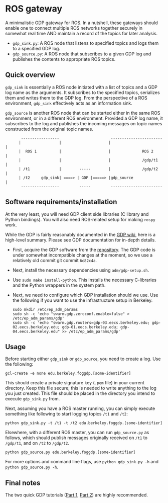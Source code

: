 # ROS gateway

A minimalistic GDP gateway for ROS. In a nutshell, these gateways should enable
one to connect multiple ROS networks together securely in somewhat real time AND
maintain a record of the topics for later analysis.

- `gdp_sink.py`: A ROS node that listens to specified topics and logs them to a
  specified GDP log.
- `gdp_source.py`: A ROS node that subscribes to a given GDP log and publishes
  the contents to appropriate ROS topics.

## Quick overview

`gdp_sink` is essentially a ROS node initiated with a list of topics and a GDP
log name as the arguments. It subscribes to the specified topics, serializes
them and writes them to the GDP log.  From the perspective of a ROS environment,
`gdp_sink` effectively acts as an information sink.

`gdp_source` is another ROS node that can be started either in the same ROS
environment, or in a different ROS environment. Provided a GDP log name, it
subscribes to the log and publishes the incoming messages on topic names
constructed from the original topic names.


```
       -----------------                       -----------------------
      |                 |                     |                       |
      |  ROS 1          |                     |              ROS 2    |
      |                 |                     |              /gdp/t1  |
      | /t1             |        -----        |              /gdp/t2  |
      | /t2     gdp_sink| ====> | GDP |=====> |gdp_source             |
       -----------------         -----         -----------------------
```


## Software requirements/installation

At the very least, you will need GDP client side libraries (C library and Python
bindings). You will also need ROS-related setup for making `rospy` work.

While the GDP is fairly reasonably documented in the [GDP
wiki](https://gdp.cs.berkeley.edu/redmine/projects/gdp/wiki), here is a
high-level summary. Please see GDP documentation for in-depth details.

- First, acquire the GDP software from the
  [repository](https://gdp.cs.berkeley.edu/redmine/projects/gdp/wiki/Repo_access).
  The GDP code is under somewhat incompatible changes at the moment, so we use a
  relatively old commit git commit `6c82c4a`.

- Next, install the necessary dependencies using `adm/gdp-setup.sh`.

- Use `sudo make install-python`. This installs the necessary C-libraries and
  the Python wrappers in the system path.

- Next, we need to configure which GDP installation should we use. Use the
  following if you want to use the infrastructure setup in Berkeley.

    ```
    sudo mkdir /etc/ep_adm_params
    sudo sh -c 'echo "swarm.gdp.zeroconf.enable=false" > /etc/ep_adm_params/gdp'
    sudo sh -c 'echo "swarm.gdp.routers=gdp-03.eecs.berkeley.edu; gdp-02.eecs.berkeley.edu; gdp-01.eecs.berkeley.edu; gdp-04.eecs.berkeley.edu" >> /etc/ep_adm_params/gdp'
    ```

## Usage

Before starting either `gdp_sink` or `gdp_source`, you need to create a log. Use
the following:

```
gcl-create -e none edu.berkeley.foggdp.[some-identifier]
```

This should create a private signature key (`.pem` file) in your current
directory. Keep this file secure; this is needed to write anything to the log
you just created. This file should be placed in the directory you intend to
execute `gdp_sink.py` from.


Next, assuming you have a ROS master running, you can simply execute something
like following to start logging topics `/t1` and `/t2`:

```
python gdp_sink.py -t /t1 -t /t2 edu.berkeley.foggdp.[some-identifier]
```

Elsewhere, with a different ROS master, you can run `gdp_source.py` as follows,
which should publish messages originally received on `/t1` to `/gdp/t1`, and on
`/t2` to `/gdp/t2`.

```
python gdp_source.py edu.berkeley.foggdp.[some-identifier]
```

For more options and command line flags, use `python gdp_sink.py -h` and `python
gdp_source.py -h`.


## Final notes

The two quick GDP tutorials ([Part 1](https://gdp.cs.berkeley.edu/redmine/projects/gdp/repository/revisions/master/entry/doc/tutorial/gdp-tutorial-part1.md),
[Part 2](https://gdp.cs.berkeley.edu/redmine/projects/gdp/repository/revisions/master/entry/doc/tutorial/gdp-tutorial-part2.md))
are highly recommended.


